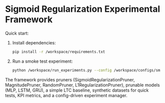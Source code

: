 # Sigmoid Regularization Experimental Framework

Quick start:

1. Install dependencies:
   ```bash
   pip install -r /workspace/requirements.txt
   ```
2. Run a smoke test experiment:
   ```bash
   python /workspace/run_experiments.py --config /workspace/configs/smoke.yaml
   ```

The framework provides pruners (SigmoidRegularizationPruner, MagnitudePruner, RandomPruner, L1RegularizationPruner), prunable models (MLP, LSTM, GRU), a simple LTC baseline, synthetic datasets for quick tests, KPI metrics, and a config-driven experiment manager.
